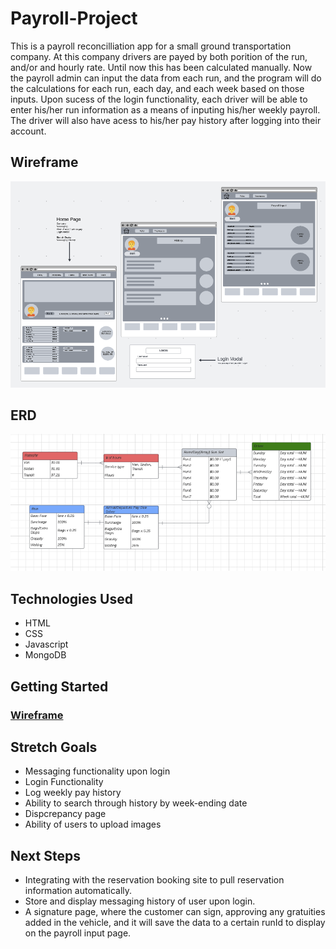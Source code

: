 # Payroll-Project
This is a payroll reconcilliation app for a small ground transportation company. At this company drivers are payed by both porition of the run, and/or and hourly rate. Until now this has been calculated manually. Now the payroll admin can input the data from each run, and the program will do the calculations for each run, each day, and each week based on those inputs. Upon sucess of the login functionality, each driver will be able to enter his/her run information as a means of inputing his/her weekly payroll. The driver will also have acess to his/her pay history after logging into their account.


## Wireframe
![View wireframe](./images/Payroll-Project-Wireframe.png)

## ERD
![View ERD](./images/Payroll-Project-ERD.png)


## Technologies Used
- HTML
- CSS
- Javascript
- MongoDB

## Getting Started
### [Wireframe](https://lucid.app/lucidspark/070ef9ad-701f-4db5-89d7-fc0df257b6d8/edit?beaconFlowId=4B9155E629D46088&invitationId=inv_409acb19-f726-4e44-8ce9-c1ccdf1563f9&page=0_0#)

## Stretch Goals
- Messaging functionality upon login
- Login Functionality
- Log weekly pay history
- Ability to search through history by week-ending date
- Dispcrepancy page
- Ability of users to upload images

## Next Steps
- Integrating with the reservation booking site to pull reservation information automatically.
- Store and display messaging history of user upon login.
- A signature page, where the customer can sign, approving any gratuities added in the vehicle, and it will save the data to a certain runId to display on the payroll input page.
